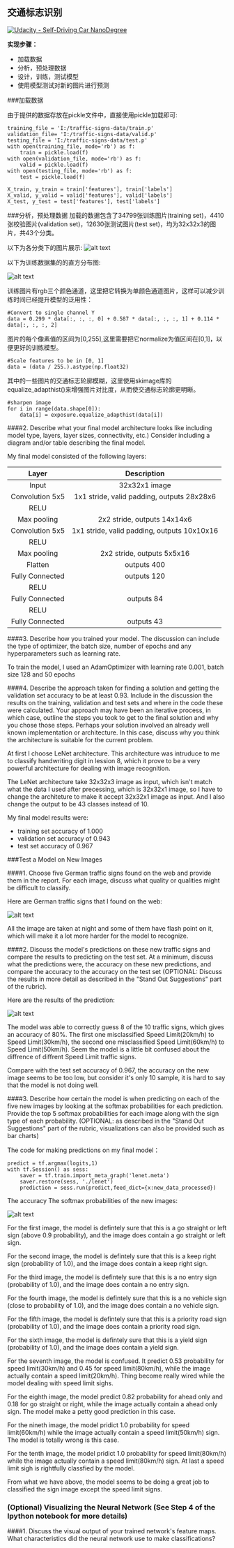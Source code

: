 ## **交通标志识别**
[![Udacity - Self-Driving Car NanoDegree](https://s3.amazonaws.com/udacity-sdc/github/shield-carnd.svg)](http://www.udacity.com/drive)


**实现步骤：**

* 加载数据
* 分析，预处理数据
* 设计，训练，测试模型
* 使用模型测试对新的图片进行预测

[//]: # (Image References)

[image1]: ./image/1.png "Visualization"
[image2]: ./image/2.png "training distribution"
[image3]: ./image/3.png "german traffic signs"
[image4]: ./image/4.png "Traffic Sign prediction"
[image5]: ./image/5.png "Traffic Sign prediction distribution"


###加载数据

由于提供的数据存放在pickle文件中，直接使用pickle加载即可:

```
training_file = 'I:/traffic-signs-data/train.p'
validation_file= 'I:/traffic-signs-data/valid.p'
testing_file = 'I:/traffic-signs-data/test.p'
with open(training_file, mode='rb') as f:
    train = pickle.load(f)
with open(validation_file, mode='rb') as f:
    valid = pickle.load(f)
with open(testing_file, mode='rb') as f:
    test = pickle.load(f)
    
X_train, y_train = train['features'], train['labels']
X_valid, y_valid = valid['features'], valid['labels']
X_test, y_test = test['features'], test['labels']
```

###分析，预处理数据
加载的数据包含了34799张训练图片(training set)，4410张校验图片(validation set)，12630张测试图片(test set)，均为32x32x3的图片，共43个分类。

以下为各分类下的图片展示:
![alt text][image1]

以下为训练数据集的的直方分布图:

![alt text][image2]


训练图片有rgb三个颜色通道，这里把它转换为单颜色通道图片，这样可以减少训练时间已经提升模型的泛用性：
```
#Convert to single channel Y
data = 0.299 * data[:, :, :, 0] + 0.587 * data[:, :, :, 1] + 0.114 * data[:, :, :, 2]
```

图片的每个像素值的区间为[0,255],这里需要把它normalize为值区间在[0,1]，以便更好的训练模型。
```
#Scale features to be in [0, 1]
data = (data / 255.).astype(np.float32)
```

其中的一些图片的交通标志轮廓模糊，这里使用skimage库的equalize_adapthist()来增强图片对比度，从而使交通标志轮廓更明晰。
```
#sharpen image
for i in range(data.shape[0]):
    data[i] = exposure.equalize_adapthist(data[i])
```


####2. Describe what your final model architecture looks like including model type, layers, layer sizes, connectivity, etc.) Consider including a diagram and/or table describing the final model.

My final model consisted of the following layers:

| Layer         		|     Description	        					| 
|:---------------------:|:---------------------------------------------:| 
| Input         		| 32x32x1 image   							    | 
| Convolution 5x5     	| 1x1 stride, valid padding, outputs 28x28x6 	|
| RELU					|												|
| Max pooling	      	| 2x2 stride,  outputs 14x14x6 				    |
| Convolution 5x5	    | 1x1 stride, valid padding, outputs 10x10x16   |
| RELU          		|       									    |
|Max pooling     		| 2x2 stride,  outputs 5x5x16					|
|Flatten				| outputs 400									|
|Fully Connected    	| outputs 120					                |
| RELU          		|       									    |
|Fully Connected    	| outputs 84					                |
| RELU          		|       									    |
|Fully Connected    	| outputs 43					                |
 


####3. Describe how you trained your model. The discussion can include the type of optimizer, the batch size, number of epochs and any hyperparameters such as learning rate.

To train the model, I used an AdamOptimizer with learning rate 0.001, batch size 128 and 50 epochs

####4. Describe the approach taken for finding a solution and getting the validation set accuracy to be at least 0.93. Include in the discussion the results on the training, validation and test sets and where in the code these were calculated. Your approach may have been an iterative process, in which case, outline the steps you took to get to the final solution and why you chose those steps. Perhaps your solution involved an already well known implementation or architecture. In this case, discuss why you think the architecture is suitable for the current problem.

At first I choose LeNet architecture. This architecture was intruduce to me to classify handwriting digit in lession 8, which it prove to be a very powerful architecture for dealing with image recognition.

The LeNet architecture take 32x32x3 image as input, which isn't match what the data I used after precessing, which is 32x32x1 image, so I have to change the architeture to make it accept 32x32x1 image as input. And I also change the output to be 43 classes instead of 10.

My final model results were:
* training set accuracy of 1.000
* validation set accuracy of 0.943
* test set accuracy of 0.967
 

###Test a Model on New Images

####1. Choose five German traffic signs found on the web and provide them in the report. For each image, discuss what quality or qualities might be difficult to classify.

Here are German traffic signs that I found on the web:

![alt text][image3]

All the image are taken at night and some of them have flash point on it, which will make it a lot more harder for the model to recognize.

####2. Discuss the model's predictions on these new traffic signs and compare the results to predicting on the test set. At a minimum, discuss what the predictions were, the accuracy on these new predictions, and compare the accuracy to the accuracy on the test set (OPTIONAL: Discuss the results in more detail as described in the "Stand Out Suggestions" part of the rubric).

Here are the results of the prediction:

![alt text][image4]


The model was able to correctly guess 8 of the 10 traffic signs, which gives an accuracy of 80%. The first one misclassified Speed Limit(20km/h) to Speed Limit(30km/h), the second one misclassified Speed Limit(60km/h) to Speed Limit(50km/h). Seem the model is a little bit confused about the diffrence of diffrent Speed Limit traffic signs.

Compare with the test set accuracy of 0.967, the accuracy on the new image seems to be too low, but consider it's only 10 sample, it is hard to say that the model is not doing well.

####3. Describe how certain the model is when predicting on each of the five new images by looking at the softmax probabilities for each prediction. Provide the top 5 softmax probabilities for each image along with the sign type of each probability. (OPTIONAL: as described in the "Stand Out Suggestions" part of the rubric, visualizations can also be provided such as bar charts)

The code for making predictions on my final model：
```
predict = tf.argmax(logits,1)
with tf.Session() as sess:
    saver = tf.train.import_meta_graph('lenet.meta')
    saver.restore(sess, './lenet')
    prediction = sess.run(predict,feed_dict={x:new_data_processed})
```

The accuracy 
The softmax probabilities of the new images:

![alt text][image5]

For the first image, the model is defintely sure that this is a go straight or left sign (above 0.9 probability), and the image does contain a go straight or left sign.

For the second image, the model is defintely sure that this is a keep right sign (probability of 1.0), and the image does contain a keep right sign.

For the third image, the model is defintely sure that this is a no entry sign (probability of 1.0), and the image does contain a no entry sign.

For the fourth image, the model is defintely sure that this is a no vehicle sign (close to probability of 1.0), and the image does contain a no vehicle sign.

For the fifth image, the model is defintely sure that this is a priority road sign (probability of 1.0), and the image does contain a priority road sign.

For the sixth image, the model is defintely sure that this is a yield sign (probability of 1.0), and the image does contain a yield sign.

For the seventh image, the model is confused. It predict 0.53 probability for  speed limit(30km/h) and 0.45 for speed limit(80km/h), while the image actually contain a speed limit(20km/h). Thing become really wired while the model dealing with speed limit sighs.

For the eighth image, the model predict 0.82 probability for ahead only and 0.18 for go straight or right, while the image actually contain a ahead only sign. The model make a petty good prediction in this case.

For the nineth image, the model pridict 1.0 probability for speed limit(60km/h) while the image actually contain a speed limit(50km/h) sign. The model is totally wrong is this case.

For the tenth image, the model pridict 1.0 probability for speed limit(80km/h) while the image actually contain a speed limit(80km/h) sign. At last a speed limit sigh is rightfully classfied by the model.

From what we have above, the model seems to be doing a great job to classified the sign image except the speed limit signs.

### (Optional) Visualizing the Neural Network (See Step 4 of the Ipython notebook for more details)
####1. Discuss the visual output of your trained network's feature maps. What characteristics did the neural network use to make classifications?


